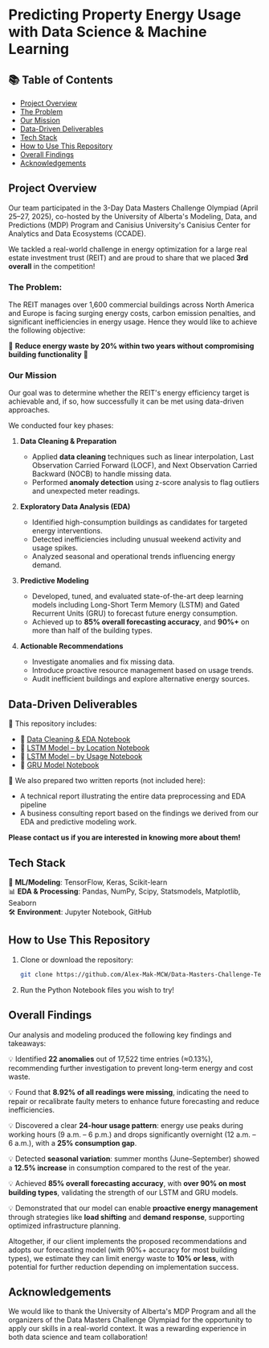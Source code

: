 # Predicting Property Energy Usage with Data Science & Machine Learning

## 📚 Table of Contents

- [Project Overview](#project-overview)
- [The Problem](#the-problem)
- [Our Mission](#our-mission)
- [Data-Driven Deliverables](#data-driven-deliverables)
- [Tech Stack](#tech-stack)
- [How to Use This Repository](#how-to-use-this-repository)
- [Overall Findings](#overall-findings)
- [Acknowledgements](#acknowledgements)

## Project Overview

Our team participated in the 3-Day Data Masters Challenge Olympiad (April 25–27, 2025), co-hosted by the University of Alberta's Modeling, Data, and Predictions (MDP) Program and Canisius University's Canisius Center for Analytics and Data Ecosystems (CCADE). 

We tackled a real-world challenge in energy optimization for a large real estate investment trust (REIT) and are proud to share that we placed **3rd overall** in the competition!

### The Problem:
The REIT manages over 1,600 commercial buildings across North America and Europe is facing surging energy costs, carbon emission penalties, and significant inefficiencies in energy usage. Hence they would like to achieve the following objective:

🎯 **Reduce energy waste by 20% within two years without compromising building functionality** 🎯

### Our Mission

Our goal was to determine whether the REIT's energy efficiency target is achievable and, if so, how successfully it can be met using data-driven approaches.

We conducted four key phases:

1. **Data Cleaning & Preparation**
   - Applied **data cleaning** techniques such as linear interpolation, Last Observation Carried Forward (LOCF), and Next Observation Carried Backward (NOCB) to handle missing data.
   - Performed **anomaly detection** using z-score analysis to flag outliers and unexpected meter readings.

2. **Exploratory Data Analysis (EDA)**
   - Identified high-consumption buildings as candidates for targeted energy interventions.
   - Detected inefficiencies including unusual weekend activity and usage spikes.
   - Analyzed seasonal and operational trends influencing energy demand.

3. **Predictive Modeling**
   - Developed, tuned, and evaluated state-of-the-art deep learning models including Long-Short Term Memory (LSTM) and Gated Recurrent Units (GRU) to forecast future energy consumption.
   - Achieved up to **85% overall forecasting accuracy**, and **90%+** on more than half of the building types.

4. **Actionable Recommendations**
   - Investigate anomalies and fix missing data.
   - Introduce proactive resource management based on usage trends.
   - Audit inefficient buildings and explore alternative energy sources.

## Data-Driven Deliverables

📂 This repository includes:

- 📄 [Data Cleaning & EDA Notebook](./Team7_Preprocessing_and_EDA.ipynb)
- 📄 [LSTM Model – by Location Notebook](team7_lstm_location.ipynb)
- 📄 [LSTM Model – by Usage Notebook](team7_lstm_use.ipynb)
- 📄 [GRU Model Notebook](team7_gru_use.ipynb)

📌 We also prepared two written reports (not included here):
  - A technical report illustrating the entire data preprocessing and EDA pipeline
  - A business consulting report based on the findings we derived from our EDA and predictive modeling work.
    
  **Please contact us if you are interested in knowing more about them!**

## Tech Stack

🤖 **ML/Modeling**: TensorFlow, Keras, Scikit-learn  
📊 **EDA & Processing**: Pandas, NumPy, Scipy, Statsmodels, Matplotlib, Seaborn  
🛠️ **Environment**: Jupyter Notebook, GitHub


## How to Use This Repository

1. Clone or download the repository:
   ```bash
   git clone https://github.com/Alex-Mak-MCW/Data-Masters-Challenge-Team7.git
   ```
2. Run the Python Notebook files you wish to try!

## Overall Findings

Our analysis and modeling produced the following key findings and takeaways:

💡  Identified **22 anomalies** out of 17,522 time entries (≈0.13%), recommending further investigation to prevent long-term energy and cost waste.

💡 Found that **8.92% of all readings were missing**, indicating the need to repair or recalibrate faulty meters to enhance future forecasting and reduce inefficiencies.

💡 Discovered a clear **24-hour usage pattern**: energy use peaks during working hours (9 a.m. – 6 p.m.) and drops significantly overnight (12 a.m. – 6 a.m.), with a **25% consumption gap**.

💡 Detected **seasonal variation**: summer months (June–September) showed a **12.5% increase** in consumption compared to the rest of the year.

💡 Achieved **85% overall forecasting accuracy**, with **over 90% on most building types**, validating the strength of our LSTM and GRU models.

💡 Demonstrated that our model can enable **proactive energy management** through strategies like **load shifting** and **demand response**, supporting optimized infrastructure planning.

Altogether, if our client implements the proposed recommendations and adopts our forecasting model (with 90%+ accuracy for most building types), we estimate they can limit energy waste to **10% or less**, with potential for further reduction depending on implementation success.

## Acknowledgements 
We would like to thank the University of Alberta's MDP Program and all the organizers of the Data Masters Challenge Olympiad for the opportunity to apply our skills in a real-world context. It was a rewarding experience in both data science and team collaboration!

